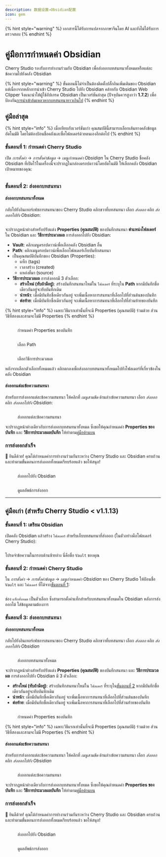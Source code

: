 ```yaml
---
description: 数据设置→Obsidian配置
icon: gem
---
```


{% hint style="warning" %}
เอกสารนี้ได้รับการแปลจากภาษาจีนโดย AI และยังไม่ได้รับการตรวจสอบ
{% endhint %}

# คู่มือการกำหนดค่า Obsidian

Cherry Studio รองรับการทำงานร่วมกับ Obsidian เพื่อส่งออกบทสนทนาทั้งหมดหรือแต่ละข้อความไปยังคลัง Obsidian

{% hint style="warning" %}
ขั้นตอนนี้ไม่จำเป็นต้องติดตั้งปลั๊กอินเพิ่มเติมของ Obsidian แต่เนื่องจากหลักการนำเข้า Cherry Studio ไปยัง Obsidian คล้ายกับ Obsidian Web Clipper จึงแนะนำให้ผู้ใช้อัปเกรด Obsidian เป็นเวอร์ชันล่าสุด (ปัจจุบันควรสูงกว่า **1.7.2**) เพื่อป้องกัน[การนำเข้าล้มเหลวหากบทสนทนายาวเกินไป](https://github.com/obsidianmd/obsidian-clipper/releases/tag/0.7.0)
{% endhint %}

## คู่มือล่าสุด

{% hint style="info" %}
เมื่อเทียบกับเวอร์ชันเก่า คุณสมบัตินี้สามารถเลือกเส้นทางคลังข้อมูลอัตโนมัติ โดยไม่ต้องป้อนชื่อคลังและชื่อโฟลเดอร์ด้วยตนเองอีกต่อไป
{% endhint %}

### ขั้นตอนที่ 1: กำหนดค่า Cherry Studio

เปิด _การตั้งค่า_ → _การตั้งค่าข้อมูล_ → _เมนูกำหนดค่า Obsidian_ ใน Cherry Studio ชื่อคลัง Obsidian ที่เปิดไว้ในเครื่องนี้จะปรากฏในกล่องดรอปดาวน์โดยอัตโนมัติ ให้เลือกคลัง Obsidian เป้าหมายของคุณ:

<figure><img src="../.gitbook/assets/image (142).png" alt=""><figcaption></figcaption></figure>

### ขั้นตอนที่ 2: ส่งออกบทสนทนา

#### ส่งออกบทสนทนาทั้งหมด

กลับไปยังอินเทอร์เฟซการสนทนาของ Cherry Studio คลิกขวาที่บทสนทนา เลือก _ส่งออก_ คลิก _ส่งออกไปยัง Obsidian_:

<figure><img src="../.gitbook/assets/image (143).png" alt=""><figcaption></figcaption></figure>

จะปรากฏหน้าต่างสำหรับปรับแต่ง **Properties (คุณสมบัติ)** ของบันทึกสนทนา **ตำแหน่งโฟลเดอร์** ใน Obsidian และ **วิธีการประมวลผล** การส่งออกไปยัง Obsidian:

* **Vault**: คลิกเมนูดรอปดาวน์เพื่อเลือกคลัง Obsidian อื่น
* **Path**: คลิกเมนูดรอปดาวน์เพื่อเลือกโฟลเดอร์เก็บบันทึกสนทนา
* เป็นคุณสมบัติบันทึกของ Obsidian (Properties):
  * แท็ก (tags)
  * เวลาสร้าง (created)
  * แหล่งที่มา (source)
* **วิธีการประมวลผล** การส่งออกมี 3 ตัวเลือก:
  * **สร้างใหม่ (ทับถ้ามีอยู่)**: สร้างบันทึกสนทนาใหม่ใน `โฟลเดอร์` ที่ระบุใน **Path** หากมีบันทึกชื่อเดียวกันอยู่จะทับบันทึกเดิม
  * **นำหน้า**: เมื่อมีบันทึกชื่อเดียวกันอยู่ จะเพิ่มเนื้อหาการสนทนาที่เลือกไปที่ส่วนต้นของบันทึก
  * **ต่อท้าย**: เมื่อมีบันทึกชื่อเดียวกันอยู่ จะเพิ่มเนื้อหาการสนทนาที่เลือกไปที่ส่วนท้ายของบันทึก

{% hint style="info" %}
เฉพาะวิธีแรกเท่านั้นที่จะมี Properties (คุณสมบัติ) ร่วมด้วย ส่วนวิธีที่สองและสามจะไม่มี Properties
{% endhint %}

<figure><img src="../.gitbook/assets/image (144).png" alt=""><figcaption><p>กำหนดค่า Properties ของบันทึก</p></figcaption></figure>

<figure><img src="../.gitbook/assets/image (145).png" alt=""><figcaption><p>เลือก Path</p></figcaption></figure>

<figure><img src="../.gitbook/assets/image (146).png" alt=""><figcaption><p>เลือกวิธีการประมวลผล</p></figcaption></figure>

หลังจากเลือกตัวเลือกทั้งหมดแล้ว คลิกตกลงเพื่อส่งออกบทสนทนาทั้งหมดไปยังโฟลเดอร์ที่เกี่ยวข้องในคลัง Obsidian

#### ส่งออกแต่ละข้อความสนทนา

สำหรับการส่งออกแต่ละข้อความสนทนา ให้คลิกที่ _เมนูสามขีด_ ด้านล่างข้อความสนทนา เลือก _ส่งออก_ คลิก _ส่งออกไปยัง Obsidian_:

<figure><img src="../.gitbook/assets/image (147).png" alt=""><figcaption><p>ส่งออกแต่ละข้อความสนทนา</p></figcaption></figure>

จะปรากฏหน้าต่างเดียวกับการส่งออกบทสนทนาทั้งหมด ซึ่งขอให้คุณกำหนดค่า **Properties ของบันทึก** และ **วิธีการประมวลผลบันทึก** ให้ทำตาม[คู่มือด้านบน](obsidian.md#dao-chu-wan-zheng-dui-hua)

### การส่งออกสำเร็จ

🎉 ยินดีด้วย! คุณได้กำหนดค่าการทำงานร่วมกันระหว่าง Cherry Studio และ Obsidian ครบถ้วนและทำตามขั้นตอนการส่งออกทั้งหมดเรียบร้อยแล้ว ขอให้สนุก!

<figure><img src="../.gitbook/assets/image (140).png" alt=""><figcaption><p>ส่งออกไปยัง Obsidian</p></figcaption></figure>

<figure><img src="../.gitbook/assets/image (139).png" alt=""><figcaption><p>ดูผลลัพธ์การส่งออก</p></figcaption></figure>

***

## คู่มือเก่า (สำหรับ Cherry Studio < v1.1.13)

### ขั้นตอนที่ 1: เตรียม Obsidian

เปิดคลัง Obsidian แล้วสร้าง `โฟลเดอร์` สำหรับเก็บบทสนทนาที่ส่งออก (ในตัวอย่างคือโฟลเดอร์ Cherry Studio):

<figure><img src="../.gitbook/assets/image (127).png" alt=""><figcaption></figcaption></figure>

โปรดจำข้อความในกรอบด้านซ้ายล่าง นี่คือชื่อ `Vault` ของคุณ

### ขั้นตอนที่ 2: กำหนดค่า Cherry Studio

ใน _การตั้งค่า_ → _การตั้งค่าข้อมูล_ → _เมนูกำหนดค่า Obsidian_ ของ Cherry Studio ให้ป้อนชื่อ `Vault` และ `โฟลเดอร์` ที่ได้จาก[ขั้นตอนที่ 1](obsidian.md#di-yi-bu):

<figure><img src="../.gitbook/assets/image (129).png" alt=""><figcaption></figcaption></figure>

ช่อง `แท็กทั้งหมด` เป็นตัวเลือก ซึ่งสามารถตั้งค่าแท็กสำหรับบทสนทนาทั้งหมดใน Obsidian หลังการส่งออกได้ ใส่ข้อมูลตามต้องการ

### ขั้นตอนที่ 3: ส่งออกบทสนทนา

#### ส่งออกบทสนทนาทั้งหมด

กลับไปยังอินเทอร์เฟซการสนทนาของ Cherry Studio คลิกขวาที่บทสนทนา เลือก _ส่งออก_ คลิก _ส่งออกไปยัง Obsidian_

<figure><img src="../.gitbook/assets/image (138).png" alt=""><figcaption><p>ส่งออกบทสนทนาทั้งหมด</p></figcaption></figure>

จะปรากฏหน้าต่างสำหรับปรับแต่ง **Properties (คุณสมบัติ)** ของบันทึกสนทนา และ **วิธีการประมวลผล** การส่งออกไปยัง Obsidian มี 3 ตัวเลือก:

* **สร้างใหม่ (ทับถ้ามีอยู่)**: สร้างบันทึกสนทนาใหม่ใน `โฟลเดอร์` ที่ระบุใน[ขั้นตอนที่ 2](obsidian.md#di-er-bu) หากมีบันทึกชื่อเดียวกันอยู่จะทับบันทึกเดิม
* **นำหน้า**: เมื่อมีบันทึกชื่อเดียวกันอยู่ จะเพิ่มเนื้อหาการสนทนาที่เลือกไปที่ส่วนต้นของบันทึก
* **ต่อท้าย**: เมื่อมีบันทึกชื่อเดียวกันอยู่ จะเพิ่มเนื้อหาการสนทนาที่เลือกไปที่ส่วนท้ายของบันทึก

<figure><img src="../.gitbook/assets/image (137).png" alt=""><figcaption><p>กำหนดค่า Properties ของบันทึก</p></figcaption></figure>

{% hint style="info" %}
เฉพาะวิธีแรกเท่านั้นที่จะมี Properties (คุณสมบัติ) ร่วมด้วย ส่วนวิธีที่สองและสามจะไม่มี Properties
{% endhint %}

#### ส่งออกแต่ละข้อความสนทนา

สำหรับการส่งออกแต่ละข้อความสนทนา ให้คลิกที่ _เมนูสามขีด_ ด้านล่างข้อความสนทนา เลือก _ส่งออก_ คลิก _ส่งออกไปยัง Obsidian_

<figure><img src="../.gitbook/assets/image (141).png" alt=""><figcaption><p>ส่งออกแต่ละข้อความสนทนา</p></figcaption></figure>

จะปรากฏหน้าต่างเดียวกับการส่งออกบทสนทนาทั้งหมด ซึ่งขอให้คุณกำหนดค่า **Properties ของบันทึก** และ **วิธีการประมวลผลบันทึก** ให้ทำตาม[คู่มือด้านบน](obsidian.md#dao-chu-wan-zheng-dui-hua)

### การส่งออกสำเร็จ

🎉 ยินดีด้วย! คุณได้กำหนดค่าการทำงานร่วมกันระหว่าง Cherry Studio และ Obsidian ครบถ้วนและทำตามขั้นตอนการส่งออกทั้งหมดเรียบร้อยแล้ว ขอให้สนุก!

<figure><img src="../.gitbook/assets/image (140).png" alt=""><figcaption><p>ส่งออกไปยัง Obsidian</p></figcaption></figure>

<figure><img src="../.gitbook/assets/image (139).png" alt=""><figcaption><p>ดูผลลัพธ์การส่งออก</p></figcaption></figure>